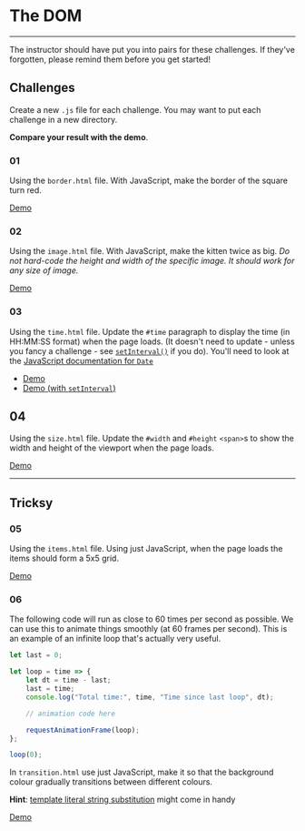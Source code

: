 # The DOM

---

The instructor should have put you into pairs for these challenges. If they've forgotten, please remind them before you get started!

## Challenges

Create a new `.js` file for each challenge. You may want to put each challenge in a new directory.

**Compare your result with the demo**.

### 01

Using the `border.html` file. With JavaScript, make the border of the square turn red.

[Demo](https://develop-me.github.io/bootcamp--week-04--dom/challenges/02/01-dom-manipulation/answers/border/border.html)

### 02

Using the `image.html` file. With JavaScript, make the kitten twice as big. *Do not hard-code the height and width of the specific image. It should work for any size of image.*

[Demo](https://develop-me.github.io/bootcamp--week-04--dom/challenges/02/01-dom-manipulation/answers/image/image.html)

### 03
Using the `time.html` file. Update the `#time` paragraph to display the time (in HH:MM:SS format) when the page loads. (It doesn't need to update - unless you fancy a challenge - see [`setInterval()`](https://developer.mozilla.org/en-US/docs/Web/API/WindowOrworkerGlobalScope/setInterval) if you do). You'll need to look at the [JavaScript documentation for `Date`](https://developer.mozilla.org/en-US/docs/Web/JavaScript/Reference/Global_Objects/Date)

- [Demo](https://develop-me.github.io/bootcamp--week-04--dom/challenges/02/01-dom-manipulation/answers/time/time.html)
- [Demo (with `setInterval`)](https://develop-me.github.io/bootcamp--week-04--dom/challenges/02/01-dom-manipulation/answers/time/time-setInterval.html)

## 04

Using the `size.html` file. Update the `#width` and `#height` `<span>`s to show the width and height of the viewport when the page loads.

[Demo](https://develop-me.github.io/bootcamp--week-04--dom/challenges/02/01-dom-manipulation/answers/size/size.html)

---

## Tricksy

### 05

Using the `items.html` file. Using just JavaScript, when the page loads the items should form a 5x5 grid.

[Demo](https://develop-me.github.io/bootcamp--week-04--dom/challenges/02/01-dom-manipulation/answers/items/items.html)

### 06

The following code will run as close to 60 times per second as possible. We can use this to animate things smoothly (at 60 frames per second). This is an example of an infinite loop that's actually very useful.

```javascript
let last = 0;

let loop = time => {
    let dt = time - last;
    last = time;
    console.log("Total time:", time, "Time since last loop", dt);

    // animation code here

    requestAnimationFrame(loop);
};

loop(0);
```

In `transition.html` use just JavaScript, make it so that the background colour gradually transitions between different colours.

**Hint**: [template literal string substitution](https://developers.google.com/web/updates/2015/01/ES6-Template-Strings#string_substitution) might come in handy

[Demo](https://develop-me.github.io/bootcamp--week-04--dom/challenges/02/01-dom-manipulation/answers/transition/transition.html)
